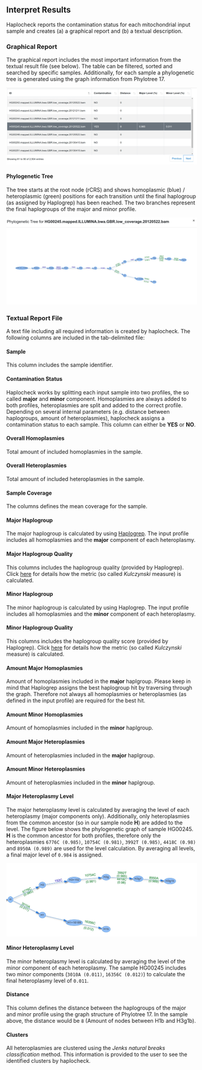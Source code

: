 
## Interpret Results 

Haplocheck reports the contamination status for each mitochondrial input sample and creates (a) a graphical report and (b) a textual description.

### Graphical Report

The graphical report includes the most important information from the textual result file (see below). The table can be filtered, sorted and searched by specific samples. Additionally, for each sample a phylogenetic tree is generated using the graph information from Phylotree 17.
 
![Result Report](img/report1.jpg)

#### Phylogenetic Tree
The tree starts at the root node (rCRS) and shows homoplasmic (blue) / heteroplasmic (green) positions for each transition until the final haplogroup (as assigned by Haplogrep) has been reached. The two branches represent the final haplogroups of the major and minor profile. 

![Phylogenetic Tree](img/report_tree.jpg)


### Textual Report File

A text file including all required information is created by haplocheck. The following columns are included in the tab-delimited file:

#### Sample

This column includes the sample identifier. 

#### Contamination Status
Haplocheck works by splitting each input sample into two profiles, the so called **major** and **minor** component. Homoplasmies are always added to both profiles, heteroplasmies are split and added to the correct profile. Depending on several internal parameters (e.g. distance between haplogroups, amount of heteroplasmies), haplocheck assigns a contamination status to each sample. This column can either be **YES** or **NO**. 

#### Overall Homoplasmies
Total amount of included homoplasmies in the sample.

#### Overall Heteroplasmies
Total amount of included heteroplasmies in the sample.

#### Sample Coverage
The columns defines the mean coverage for the sample. 

#### Major Haplogroup
The major haplogroup is calculated by using [Haplogrep](http://haplogrep.uibk.ac.at/). The input profile includes all homoplasmies and the **major** component of each heteroplasmy. 

#### Major Haplogroup Quality

This columns includes the haplogroup quality (provided by Haplogrep). Click [here](http://haplogrep.uibk.ac.at/blog/explaining-the-formula/) for details how the metric (so called *Kulczynski* measure) is calculated.

#### Minor Haplogroup

The minor haplogroup is calculated by using Haplogrep. The input profile includes all homoplasmies and the **minor** component of each heteroplasmy. 

#### Minor Haplogroup Quality

This columns includes the haplogroup quality score (provided by Haplogrep). Click [here](http://haplogrep.uibk.ac.at/blog/explaining-the-formula/) for details how the metric (so called *Kulczynski* measure) is calculated.

#### Amount Major Homoplasmies

Amount of homoplasmies included in the **major** haplgroup. Please keep in mind that Haplogrep assigns the best haplogroup hit by traversing through the graph. Therefore not always all homoplasmies or heteroplasmies (as defined in the input profile) are required for the best hit. 

#### Amount Minor Homoplasmies

Amount of homoplasmies included in the **minor** haplgroup. 

#### Amount Major Heteroplasmies

Amount of heteroplasmies included in the **major** haplgroup. 

#### Amount Minor Heteroplasmies

Amount of heteroplasmies included in the **minor** haplgroup. 

#### Major Heteroplasmy Level

The major heteroplasmy level is calculated by averaging the level of each heteroplasmy (major components only). Additionally, only heteroplasmies from the common ancestor (so in our sample node **H**) are added to the level. The figure below shows the phylogenetic graph of sample HG00245. **H** is the common ancestor for both profiles, therefore only the heteroplasmies `6776C (0.985)`, `10754C (0.981)`, `3992T (0.985)`, `4418C (0.98)` and `8950A (0.989)` are used for the level calculation. By averaging all levels, a final major level of `0.984` is assigned. 

![Figure1](img/heteroplasmy_major.jpg)

#### Minor Heteroplasmy Level

The minor heteroplasmy level is calculated by averaging the level of the minor component of each heteroplasmy. The sample HG00245 includes two minor components (`3010A (0.011)`, `16356C (0.012)`) to calculate the final heteroplasmy level of `0.011`. 

#### Distance

This column defines the distance between the haplogroups of the major and minor profile using the graph structure of Phylotree 17. In the sample above, the distance would be `8` (Amount of nodes between H1b and H3g1b). 

#### Clusters 

All heteroplasmies are clustered using the *Jenks natural breaks classification* method. This information is provided to the user to see the identified clusters by haplocheck. 

